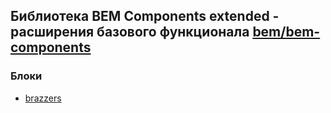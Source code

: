 ## Библиотека BEM Components extended - расширения базового функционала [bem/bem-components](https://github.com/bem/bem-components)

### Блоки
* [brazzers](blocks/common.blocks/brazzers/brazzers.ru.md)
